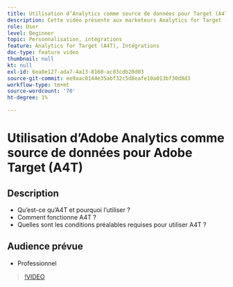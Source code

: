 ```yaml
---
title: Utilisation d’Analytics comme source de données pour Target (A4T)
description: Cette vidéo présente aux marketeurs Analytics for Target (A4T).
role: User
level: Beginner
topic: Personnalisation, intégrations
feature: Analytics for Target (A4T), Intégrations
doc-type: feature video
thumbnail: null
kt: null
exl-id: 6ea8e127-ada7-4a13-8160-ac83cdb20d03
source-git-commit: ee9aac0144e35abf32c5d8eafe10a013bf30d8d3
workflow-type: tm+mt
source-wordcount: '70'
ht-degree: 1%

---
```


# Utilisation d’Adobe Analytics comme source de données pour Adobe Target (A4T)

## Description

* Qu’est-ce qu’A4T et pourquoi l’utiliser ?
* Comment fonctionne A4T ?
* Quelles sont les conditions préalables requises pour utiliser A4T ?

## Audience prévue

* Professionnel

>[!VIDEO](https://video.tv.adobe.com/v/17384/?quality=12)
